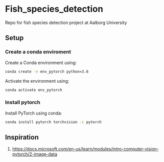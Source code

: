 # Fish_species_detection
Repo for fish species detection project at Aalborg University

## Setup

### Create a conda enviroment


Create a Conda environment using:

``` bash
conda create -n env_pytorch python=3.6
```

Activate the environment using:

``` bash
conda activate env_pytorch
```

### Install pytorch

Install PyTorch using conda:

``` bash
conda install pytorch torchvision -c pytorch
```

## Inspiration

1. https://docs.microsoft.com/en-us/learn/modules/intro-computer-vision-pytorch/2-image-data